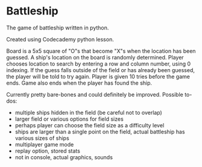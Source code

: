 # Battleship
The game of battleship written in python.  

Created using Codecademy python lesson.   

Board is a 5x5 square of "O"s that become "X"s when the location has been guessed. A ship's location on the board is randomly determined. Player chooses location to search by entering a row and column number, using 0 indexing. If the guess falls outside of the field or has already been guessed, the player will be told to try again. Player is given 10 tries before the game ends. Game also ends when the player has found the ship.   

Currently pretty bare-bones and could definitely be improved. Possible to-dos:
* multiple ships hidden in the field (be careful not to overlap)
* larger field or various options for field sizes
* perhaps player can choose the field size as a difficulty level
* ships are larger than a single point on the field, actual battleship has various sizes of ships
* multiplayer game mode
* replay option, stored stats
* not in console, actual graphics, sounds
